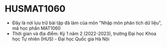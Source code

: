 # HUSMAT1060
- Đây là nơi lưu trữ bài tập đã làm của môn "Nhập môn phân tích dữ liệu", mã học phần MAT1060
- Thời gian và địa điểm: Kỳ 1 năm 2 (2022-2023), trường Đại học Khoa học Tự nhiên (HUS) - Đại học Quốc gia Hà Nội
